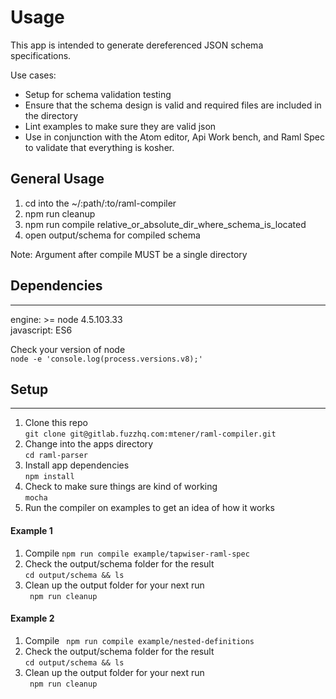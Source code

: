 # Usage
This app is intended to generate dereferenced JSON schema specifications.  

Use cases:  
- Setup for schema validation testing
- Ensure that the schema design is valid and required files are included in the directory  
- Lint examples to make sure they are valid json
- Use in conjunction with the Atom editor, Api Work bench, and Raml Spec to validate that everything is kosher.


## General Usage  

1. cd into the ~/:path/:to/raml-compiler    
2. npm run cleanup  
3. npm run compile relative_or_absolute_dir_where_schema_is_located  
4. open output/schema for compiled schema  

Note: Argument after compile MUST be a single directory

## Dependencies  
---
engine: >= node 4.5.103.33  
javascript: ES6

Check your version of node  
``` node -e 'console.log(process.versions.v8);' ```

## Setup  
----  
1. Clone this repo  
	```git clone git@gitlab.fuzzhq.com:mtener/raml-compiler.git```  
2. Change into the apps directory  
	``` cd raml-parser ```  
3. Install app dependencies  
	``` npm install ```  
4. Check to make sure things are kind of working  
	```mocha```  
5. Run the compiler on examples to get an idea of how it works  

#### Example 1
1. Compile
	``` npm run compile example/tapwiser-raml-spec ```  
2. Check the output/schema folder for the result  
	``` cd output/schema && ls ```  
3. Clean up the output folder for your next run  
	``` npm run cleanup```
	

#### Example 2
1. Compile
	``` npm run compile example/nested-definitions```  
2. Check the output/schema folder for the result  
	``` cd output/schema && ls ```  
3. Clean up the output folder for your next run  
	``` npm run cleanup```
